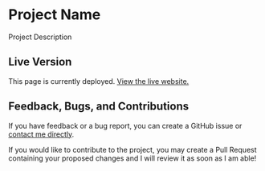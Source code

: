 # Project Name

Project Description

## Live Version

This page is currently deployed. [View the live website.](https://www.nhcarrigan/com/cc-validator)

## Feedback, Bugs, and Contributions

If you have feedback or a bug report, you can create a GitHub issue or [contact me directly](https://contact.nhcarrigan.com).

If you would like to contribute to the project, you may create a Pull Request containing your proposed changes and I will review it as soon as I am able!
